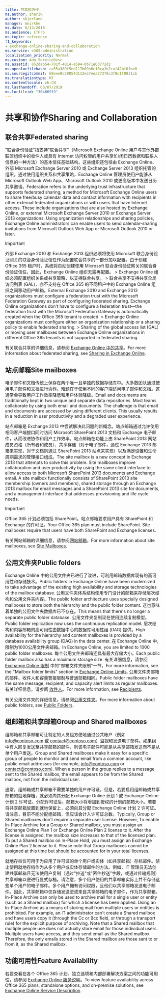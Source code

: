 ```yaml
---
title: 共享和协作
ms.author: sharik
author: skjerland
manager: mnirkhe
ms.date: 6/13/2018
ms.audience: ITPro
ms.topic: reference
f1_keywords:
- exchange-online-sharing-and-collaboration
ms.service: o365-administration
localization_priority: Normal
ms.custom: Adm_ServiceDesc
ms.assetid: 862dab54-701f-4014-a594-0b71e03772d2
ms.openlocfilehash: ca55a389f5ed117b09b6c10ca1b2caf42bf01be0
ms.sourcegitcommit: 68eee0c2885fd112e37eea27370c3f8c1f0831cb
ms.translationtype: MT
ms.contentlocale: zh-CN
ms.lasthandoff: 03/07/2019
ms.locfileid: "30466919"
---
```

# <a name="sharing-and-collaboration"></a><span data-ttu-id="a088b-102">共享和协作</span><span class="sxs-lookup"><span data-stu-id="a088b-102">Sharing and Collaboration</span></span>

## <a name="federated-sharing"></a><span data-ttu-id="a088b-103">联合共享</span><span class="sxs-lookup"><span data-stu-id="a088b-103">Federated sharing</span></span>

<span data-ttu-id="a088b-p101">"联合身份验证"指支持"联合共享"（Microsoft Exchange Online 用户与其他外部联盟组织中的收件人或具有 Internet 访问权限的用户共享忙/闲日历数据和联系人信息的一种方法）的基本信任基础结构。这些组织还包括由 Exchange Online、外部 Microsoft Exchange Server 2010 或 Exchange Server 2013 组织托管的组织。通过使用组织关系和共享策略，Exchange Online 管理员使用户能够从 Microsoft Outlook Web App、Microsoft Outlook 2010 或更高版本中发送日历共享邀请。</span><span class="sxs-lookup"><span data-stu-id="a088b-p101">Federation refers to the underlying trust infrastructure that supports federated sharing, a method for Microsoft Exchange Online users to share free/busy calendar data and contact information with recipients in other external federated organizations or with users that have Internet access. These include organizations that are also hosted by Exchange Online, or external Microsoft Exchange Server 2010 or Exchange Server 2013 organizations. Using organization relationships and sharing policies, Exchange Online administrators can enable users to send calendar-sharing invitations from Microsoft Outlook Web App or Microsoft Outlook 2010 or later.</span></span>
  
> [!IMPORTANT]
>  <span data-ttu-id="a088b-p102">外部 Exchange 2010 和 Exchange 2013 组织必须将使用 Microsoft 联合身份验证网关的联合身份验证信任作为配置联合共享的一部分加以配置。由于创建 Office 365 租户时，系统将自动创建使用 Microsoft 联合身份验证网关的联合身份验证信任，因此，Exchange Online 组织无需再配置。 >  Exchange Online 组织必须配置组织关系或共享策略，以支持联合共享。 >  联合共享不支持共享全局访问列表 (GAL)，亦不支持在 Office 365 的不同租户中的 Exchange Online 组织之间移动用户邮箱。</span><span class="sxs-lookup"><span data-stu-id="a088b-p102">External Exchange 2010 and Exchange 2013 organizations must configure a federation trust with the Microsoft Federation Gateway as part of configuring federated sharing. Exchange Online organizations don't have to configure a federation trust—the federation trust with the Microsoft Federation Gateway is automatically created when the Office 365 tenant is created. >  Exchange Online organizations must configure either an organization relationship or a sharing policy to enable federated sharing. >  Sharing of the global access list (GAL) or moving user mailboxes between Exchange Online organizations in different Office 365 tenants is not supported in federated sharing.</span></span> 
  
<span data-ttu-id="a088b-111">有关联合共享的详细信息，请参阅 [Exchange Online 中的共享](https://go.microsoft.com/fwlink/p/?LinkId=271774)。</span><span class="sxs-lookup"><span data-stu-id="a088b-111">For more information about federated sharing, see [Sharing in Exchange Online](https://go.microsoft.com/fwlink/p/?LinkId=271774).</span></span>
  
## <a name="site-mailboxes"></a><span data-ttu-id="a088b-112">站点邮箱</span><span class="sxs-lookup"><span data-stu-id="a088b-112">Site mailboxes</span></span>

<span data-ttu-id="a088b-p103">电子邮件和文档传统上保存在两个唯一且单独的数据存储库中。大多数团队通过使用电子邮件和文档进行协作。难题在于使用不同的客户端访问电子邮件和文档。这通常会导致用户工作效率降低和用户体验降级。</span><span class="sxs-lookup"><span data-stu-id="a088b-p103">Email and documents are traditionally kept in two unique and separate data repositories. Most teams collaborate by using both email and documents. The challenge is that email and documents are accessed by using different clients. This usually results in a reduction in user productivity and a degraded user experience.</span></span>
  
<span data-ttu-id="a088b-p104">站点邮箱是 Exchange 2013 中尝试解决此问题的新概念。站点邮箱通过允许使用相同客户端接口同时访问 Microsoft SharePoint 2013 文档和 Exchange 电子邮件，从而改进协作和用户工作效率。站点邮箱在功能上由 SharePoint 2013 网站成员资格（所有者和成员）、共享存储（对于电子邮件，通过 Exchange 2013 邮箱来实现，对于文档则通过 SharePoint 2013 站点来实现）以及满足设置和生命周期需求的管理接口组成。</span><span class="sxs-lookup"><span data-stu-id="a088b-p104">The site mailbox is a new concept in Exchange 2013 that attempts to solve this problem. Site mailboxes improve collaboration and user productivity by using the same client interface to allow access to both Microsoft SharePoint 2013 documents and Exchange email. A site mailbox functionally consists of SharePoint 2013 site membership (owners and members), shared storage through an Exchange 2013 mailbox for email messages and a SharePoint 2013 site for documents, and a management interface that addresses provisioning and life cycle needs.</span></span>
  
> [!IMPORTANT]
> <span data-ttu-id="a088b-p105">Office 365 计划必须包括 SharePoint。站点邮箱要求用户具有 SharePoint 和 Exchange 的许可证。</span><span class="sxs-lookup"><span data-stu-id="a088b-p105">Your Office 365 plan must include SharePoint. Site mailboxes require that users have both SharePoint and Exchange licenses.</span></span> 
  
<span data-ttu-id="a088b-122">有关网站邮箱的详细信息，请参阅[网站邮箱](https://go.microsoft.com/fwlink/p/?LinkId=271789)。</span><span class="sxs-lookup"><span data-stu-id="a088b-122">For more information about site mailboxes, see [Site Mailboxes](https://go.microsoft.com/fwlink/p/?LinkId=271789).</span></span>
  
## <a name="public-folders"></a><span data-ttu-id="a088b-123">公用文件夹</span><span class="sxs-lookup"><span data-stu-id="a088b-123">Public folders</span></span>

<span data-ttu-id="a088b-124">Exchange Online 中的公用文件夹已进行了改进，可利用邮箱数据库现有的高可用性和存储技术。</span><span class="sxs-lookup"><span data-stu-id="a088b-124">Public folders in Exchange Online have been modernized to take advantage of the existing high availability and storage technologies of the mailbox database.</span></span> <span data-ttu-id="a088b-125">公用文件夹体系结构使用专门设计的邮箱来存储层次结构和公用文件夹内容。</span><span class="sxs-lookup"><span data-stu-id="a088b-125">The public folder architecture uses specially designed mailboxes to store both the hierarchy and the public folder content.</span></span> <span data-ttu-id="a088b-126">这也意味着单独的公用文件夹数据库已不存在。</span><span class="sxs-lookup"><span data-stu-id="a088b-126">This means that there's no longer a separate public folder database.</span></span> <span data-ttu-id="a088b-127">公用文件夹复制现在使用连续复制模型。</span><span class="sxs-lookup"><span data-stu-id="a088b-127">Public folder replication now uses the continuous replication model.</span></span> <span data-ttu-id="a088b-128">层次结构和内容邮箱的高可用性由数据中心的数据库可用性组 (DAG) 提供。</span><span class="sxs-lookup"><span data-stu-id="a088b-128">High availability for the hierarchy and content mailboxes is provided by a database availability group (DAG) in the data center.</span></span> <span data-ttu-id="a088b-129">在 Exchange Online 中, 限制为1000公用文件夹邮箱。</span><span class="sxs-lookup"><span data-stu-id="a088b-129">In Exchange Online, you are limited to 1000 public folder mailboxes.</span></span> <span data-ttu-id="a088b-130">每个公用文件夹邮箱还具有最大存储大小。</span><span class="sxs-lookup"><span data-stu-id="a088b-130">Each public folder mailbox also has a maximum storage size.</span></span> <span data-ttu-id="a088b-131">有关详细信息，请参阅 [Exchange Online 限制](exchange-online-limits.md) 中的"邮箱文件夹限制"一节。</span><span class="sxs-lookup"><span data-stu-id="a088b-131">For more information, see the "Mailbox folder limits" section in [Exchange Online Limits](exchange-online-limits.md).</span></span> <span data-ttu-id="a088b-132">公用文件夹邮箱的邮件、收件人和容量警报限制与普通邮箱相同。</span><span class="sxs-lookup"><span data-stu-id="a088b-132">Public folder mailboxes have the same message, recipient, and capacity alert limits as regular mailboxes.</span></span> <span data-ttu-id="a088b-133">有关详细信息，请参阅 [收件人](recipients.md)。</span><span class="sxs-lookup"><span data-stu-id="a088b-133">For more information, see [Recipients](recipients.md).</span></span> 
  
<span data-ttu-id="a088b-134">有关公用文件夹的详细信息，请参阅[公用文件夹](https://go.microsoft.com/fwlink/p/?LinkId=271790)。</span><span class="sxs-lookup"><span data-stu-id="a088b-134">For more information about public folders, see [Public Folders](https://go.microsoft.com/fwlink/p/?LinkId=271790).</span></span>
  
## <a name="group-and-shared-mailboxes"></a><span data-ttu-id="a088b-135">组邮箱和共享邮箱</span><span class="sxs-lookup"><span data-stu-id="a088b-135">Group and Shared mailboxes</span></span>

<span data-ttu-id="a088b-p107">组邮箱和共享邮箱可让特定的人员组方便地通过公共帐户（例如 info@contoso.com 或 contact@contoso.com）监视和发送电子邮件。如果组中有人回复发送至共享邮箱的邮件，则该电子邮件可能是从共享邮箱发送而不是从单个用户发送。</span><span class="sxs-lookup"><span data-stu-id="a088b-p107">Group and Shared mailboxes make it easy for a specific group of people to monitor and send email from a common account, like public email addresses (for example, info@contoso.com or contact@contoso.com). When a person in the group replies to a message sent to the Shared mailbox, the email appears to be from the Shared mailbox, not from the individual user.</span></span>
  
<span data-ttu-id="a088b-p108">通常，组邮箱或共享邮箱不需要单独的用户许可证。但是，若要启用组邮箱或共享邮箱的就地存档，就必须向其分配 Exchange Online 计划 1 或 Exchange Online 计划 2 许可证。分配许可证后，邮箱大小将增加到授权的计划的邮箱大小。若要将共享邮箱放置到就地保留上，必须向其分配 Exchange Online 计划 2 许可证。请注意，目前不能分配组邮箱，但应该会计入许可证总数。</span><span class="sxs-lookup"><span data-stu-id="a088b-p108">Typically, Group or Shared mailboxes don't require a separate user license. However, To enable In-Place Archive for a Group or Shared mailbox, you must assign an Exchange Online Plan 1 or Exchange Online Plan 2 license to it. After the license is assigned, the mailbox size increases to that of the licensed plan. To put a Shared mailbox on In-Place Hold, you must assign an Exchange Online Plan 2 license to it. Please note that Group mailboxes cannot be assigned at this time but should be accounted for in your total licenses.</span></span>
  
<span data-ttu-id="a088b-p109">就地存档仅可用于为应用了许可证的单个用户或实体（如共享邮箱）存档邮件。禁止使用就地存档作为从多个用户或实体存储邮件的方法。例如，IT 管理员无法创建共享邮箱且无法使用户复制（通过"抄送"或"密件抄送"字段，或通过传输规则）共享邮箱以便进行显式存档。请注意，多个用户使用的共享邮箱实际上并不存储这些单个用户的电子邮件。多个用户拥有访问权限，且他们以共享邮箱发送电子邮件。因此，共享邮箱中仅存储发送至或来自共享邮箱的电子邮件，作为共享邮箱。</span><span class="sxs-lookup"><span data-stu-id="a088b-p109">In-Place Archive can only be used to archive mail for a single user or entity (such as a Shared mailbox) for which a license has been applied. Using an In-Place Archive as a means of storing mail from multiple users or entities is prohibited. For example, an IT administrator can't create a Shared mailbox and have users copy it (through the Cc or Bcc field, or through a transport rule) for the explicit purpose of archiving. Note that a Shared mailbox that multiple people use does not actually store email for those individual users. Multiple users have access, and they send email as the Shared mailbox. Therefore, the only emails stored in the Shared mailbox are those sent to or from it, as the Shared mailbox.</span></span>
  
## <a name="feature-availability"></a><span data-ttu-id="a088b-149">功能可用性</span><span class="sxs-lookup"><span data-stu-id="a088b-149">Feature Availability</span></span>

<span data-ttu-id="a088b-150">若要查看在各个 Office 365 计划、独立选项和内部部署解决方案之间的功能可用性，请参阅 [Exchange Online 服务说明](exchange-online-service-description.md)。</span><span class="sxs-lookup"><span data-stu-id="a088b-150">To view feature availability across Office 365 plans, standalone options, and on-premise solutions, see [Exchange Online Service Description](exchange-online-service-description.md).</span></span>
  

